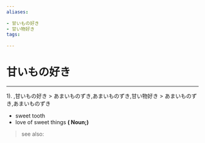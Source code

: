 ```yaml
---
aliases:
    
- 甘いもの好き
- 甘い物好き
tags:
    
---
```


# 甘いもの好き
---
1).
,甘いもの好き > あまいものずき,あまいものずき,甘い物好き > あまいものずき,あまいものずき

- sweet tooth
- love of sweet things
**( Noun;)**
> see also: 
            